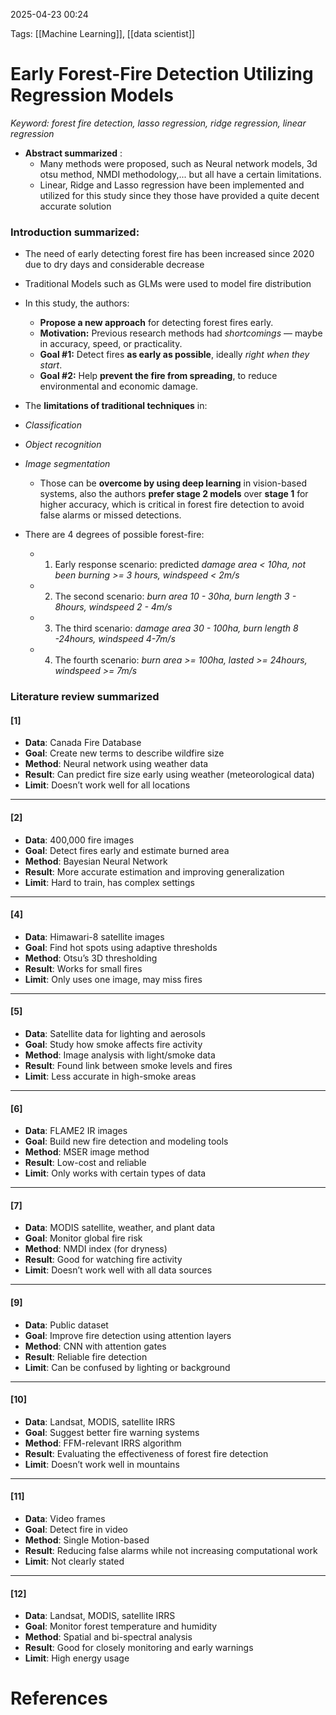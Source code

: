 2025-04-23 00:24


Tags: [[Machine Learning]], [[data scientist]]

# Early Forest-Fire Detection Utilizing Regression Models

*Keyword: forest fire detection, lasso regression, ridge regression, linear regression*

- **Abstract summarized** : 
	- Many methods were proposed, such as Neural network models, 3d otsu method, NMDI methodology,... but all have a certain limitations.
	- Linear, Ridge and Lasso regression have been implemented and utilized for this study since they those have provided a quite decent accurate solution
	
### Introduction summarized:
- The need of early detecting forest fire has been increased since 2020 due to dry days and considerable decrease
- Traditional Models such as GLMs were used to model fire distribution 
- In this study, the authors:
	- **Propose a new approach** for detecting forest fires early.
	- **Motivation:** Previous research methods had _shortcomings_ — maybe in accuracy, speed, or practicality.    
	- **Goal #1:** Detect fires **as early as possible**, ideally _right when they start_.    
	- **Goal #2:** Help **prevent the fire from spreading**, to reduce environmental and economic damage.

- The **limitations of traditional techniques** in:
- *Classification*    
- *Object recognition*    
- *Image segmentation*    
	- Those can be **overcome by using deep learning** in vision-based systems, also the authors **prefer stage 2 models** over **stage 1** for higher accuracy, which is critical in forest fire detection to avoid false alarms or missed detections.
- There are 4 degrees of possible forest-fire:
	- 1. Early response scenario: predicted *damage area < 10ha, not been burning >= 3 hours, windspeed < 2m/s*  
	- 2. The second scenario: *burn area 10 - 30ha, burn length 3 - 8hours, windspeed 2 - 4m/s*
	- 3. The third scenario: *damage area 30 - 100ha, burn length 8 -24hours, windspeed 4-7m/s*
	- 4. The fourth scenario: *burn area >= 100ha, lasted >= 24hours, windspeed >= 7m/s*

### Literature review summarized
#### **[1]**
- **Data**: Canada Fire Database    
- **Goal**: Create new terms to describe wildfire size
- **Method**: Neural network using weather data
- **Result**: Can predict fire size early using weather (meteorological data)    
- **Limit**: Doesn’t work well for all locations
---
#### **[2]**
- **Data**: 400,000 fire images
- **Goal**: Detect fires early and estimate burned area
- **Method**: Bayesian Neural Network    
- **Result**: More accurate estimation and improving generalization
- **Limit**: Hard to train, has complex settings
---
#### **[4]**
- **Data**: Himawari-8 satellite images
- **Goal**: Find hot spots using adaptive thresholds
- **Method**: Otsu’s 3D thresholding
- **Result**: Works for small fires
- **Limit**: Only uses one image, may miss fires
---
#### **[5]**
- **Data**: Satellite data for lighting and aerosols
- **Goal**: Study how smoke affects fire activity
- **Method**: Image analysis with light/smoke data    
- **Result**: Found link between smoke levels and fires
- **Limit**: Less accurate in high-smoke areas
---
#### **[6]**
- **Data**: FLAME2 IR images
- **Goal**: Build new fire detection and modeling tools
- **Method**: MSER image method
- **Result**: Low-cost and reliable
- **Limit**: Only works with certain types of data
---
#### **[7]**
- **Data**: MODIS satellite, weather, and plant data
- **Goal**: Monitor global fire risk
- **Method**: NMDI index (for dryness)
- **Result**: Good for watching fire activity
- **Limit**: Doesn’t work well with all data sources
---
#### **[9]**
- **Data**: Public dataset
- **Goal**: Improve fire detection using attention layers
- **Method**: CNN with attention gates  
- **Result**: Reliable fire detection
- **Limit**: Can be confused by lighting or background
---
#### **[10]**
- **Data**: Landsat, MODIS, satellite IRRS
- **Goal**: Suggest better fire warning systems    
- **Method**: FFM-relevant IRRS algorithm
- **Result**: Evaluating the effectiveness of forest fire detection
- **Limit**: Doesn’t work well in mountains
---
#### **[11]**
- **Data**: Video frames
- **Goal**: Detect fire in video    
- **Method**: Single Motion-based 
- **Result**: Reducing false alarms while not increasing computational work
- **Limit**: Not clearly stated
---
#### **[12]**
- **Data**: Landsat, MODIS, satellite IRRS    
- **Goal**: Monitor forest temperature and humidity    
- **Method**: Spatial and bi-spectral analysis    
- **Result**: Good for closely monitoring and early warnings    
- **Limit**: High energy usage

# References
